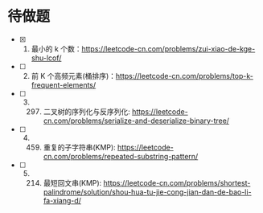 # 待做题

* [x] 1. 最小的 k 个数：https://leetcode-cn.com/problems/zui-xiao-de-kge-shu-lcof/
* [ ] 2. 前 K 个高频元素(桶排序)：https://leetcode-cn.com/problems/top-k-frequent-elements/
* [ ] 3. 297. 二叉树的序列化与反序列化: https://leetcode-cn.com/problems/serialize-and-deserialize-binary-tree/
* [ ] 4. 459. 重复的子字符串(KMP): https://leetcode-cn.com/problems/repeated-substring-pattern/
* [ ] 5. 214. 最短回文串(KMP): https://leetcode-cn.com/problems/shortest-palindrome/solution/shou-hua-tu-jie-cong-jian-dan-de-bao-li-fa-xiang-d/